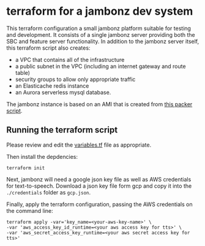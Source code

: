# terraform for a jambonz dev system

This terraform configuration a small jambonz platform suitable for testing and development.  It consists of a single jambonz server providing both the SBC and feature server functionality.  In addition to the jambonz server itself, this terraform script also creates:

- a VPC that contains all of the infrastructure
- a public subnet in the VPC (including an internet gateway and route table)
- security groups to allow only appropriate traffic
- an Elasticache redis instance
- an Aurora serverless mysql database.

The jambonz instance is based on an AMI that is created from [this packer script](../packer).

## Running the terraform script

Please review and edit the [variables.tf](./variables.tf) file as appropriate.  

Then install the depdencies:
```
terraform init
```

Next, jambonz will need a google json key file as well as AWS credentials for text-to-speech.  Download a json key file form gcp and copy it into the `./credentials` folder as `gcp.json`.  

Finally, apply the terraform configuration, passing the AWS credentials on the command line:

```
terraform apply -var='key_name=<your-aws-key-name>' \
-var 'aws_access_key_id_runtime=<your aws access key for tts>' \
-var 'aws_secret_access_key_runtime=<your aws secret access key for tts>'
```
